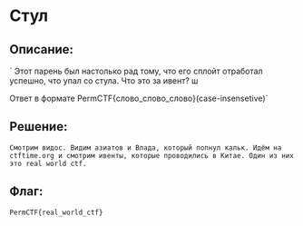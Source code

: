 # Стул 

## Описание:
` Этот парень был настолько рад тому, что его сплойт отработал успешно, что упал со стула. Что это за ивент? ш

Ответ в формате PermCTF{слово_слово_слово}(case-insensetive)`

## Решение:
`Смотрим видос. Видим азиатов и Влада, который попнул кальк. Идём на ctftime.org и смотрим ивенты, которые проводились в Китае. Один из них это real world ctf.`
## Флаг:
`PermCTF{real_world_ctf}` 

